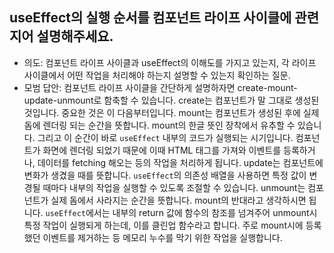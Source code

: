 ## useEffect의 실행 순서를 컴포넌트 라이프 사이클에 관련지어 설명해주세요.

- 의도: 컴포넌트 라이프 사이클과 useEffect의 이해도를 가지고 있는지, 각 라이프 사이클에서 어떤 작업을 처리해야 하는지 설명할 수 있는지 확인하는 질문.
- 모범 답안: 컴포넌트 라이프 사이클을 간단하게 설명하자면 create-mount-update-unmount로 함축할 수 있습니다. create는 컴포넌트가 말 그대로 생성된 것입니다. 중요한 것은 이 다음부터입니다.
  mount는 컴포넌트가 생성된 후에 실제 돔에 렌더링 되는 순간을 뜻합니다. mount의 한글 뜻인 장착에서 유추할 수 있습니다. 그리고 이 순간이 바로 `useEffect` 내부의 코드가 실행되는 시기입니다. 컴포넌트가 화면에 렌더링 되었기 때문에 이때 HTML 태그를 가져와 이벤트를 등록하거나, 데이터를 fetching 해오는 등의 작업을 처리하게 됩니다.
  update는 컴포넌트에 변화가 생겼을 때를 뜻합니다. `useEffect`의 의존성 배열을 사용하면 특정 값이 변경될 때마다 내부의 작업을 실행할 수 있도록 조절할 수 있습니다.
  unmount는 컴포넌트가 실제 돔에서 사라지는 순간을 뜻합니다. mount의 반대라고 생각하시면 됩니다. `useEffect`에서는 내부의 return 값에 함수의 참조를 넘겨주어 unmount시 특정 작업이 실행되게 하는데, 이를 클린업 함수라고 합니다. 주로 mount시에 등록했던 이벤트를 제거하는 등 메모리 누수를 막기 위한 작업을 실행합니다.
